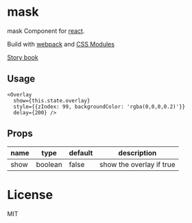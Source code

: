 # mask

mask Component for [react](https://facebook.github.io/react/).

Build with [webpack](https://webpack.github.io/) and [CSS Modules](https://github.com/css-modules/css-modules)

[Story book](https://rc-component.github.io/mask/)

## Usage

```
<Overlay
  show={this.state.overlay}
  style={{zIndex: 99, backgroundColor: 'rgba(0,0,0,0.2)'}}
  delay={200} />
```

## Props

name   | type   | default    | description
-------| ------ | ---------- | ------------
show   | boolean| false      | show the overlay if true

# License

MIT

